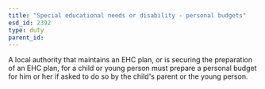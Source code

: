 ```yaml
---
title: "Special educational needs or disability - personal budgets"
esd_id: 2392
type: duty
parent_id:  
---
```


A local authority that maintains an EHC plan, or is securing the preparation of an EHC plan, for a child or young person must prepare a personal budget for him or her if asked to do so by the child's parent or the young person.

